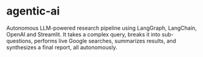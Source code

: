 # agentic-ai
Autonomous LLM-powered research pipeline using LangGraph, LangChain, OpenAI and Streamlit. It takes a complex query, breaks it into sub-questions, performs live Google searches, summarizes results, and synthesizes a final report, all autonomously.
